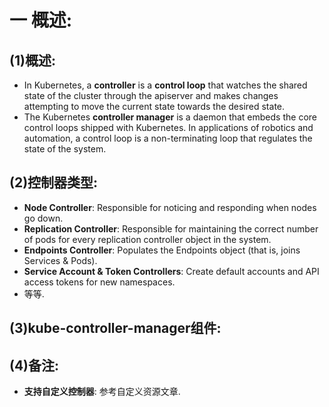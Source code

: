 # 一 概述:
## (1)概述:
- In Kubernetes, a **controller** is a **control loop** that watches the shared state of the cluster through the apiserver and makes changes attempting to move the current state towards the desired state.
- The Kubernetes **controller manager** is a daemon that embeds the core control loops shipped with Kubernetes. In applications of robotics and automation, a control loop is a non-terminating loop that regulates the state of the system.

## (2)控制器类型:
- **Node Controller**: Responsible for noticing and responding when nodes go down.
- **Replication Controller**: Responsible for maintaining the correct number of pods for every replication controller object in the system.
- **Endpoints Controller**: Populates the Endpoints object (that is, joins Services & Pods).
- **Service Account & Token Controllers**: Create default accounts and API access tokens for new namespaces.
- 等等.

## (3)kube-controller-manager组件:


## (4)备注:
- **支持自定义控制器**: 参考自定义资源文章.
